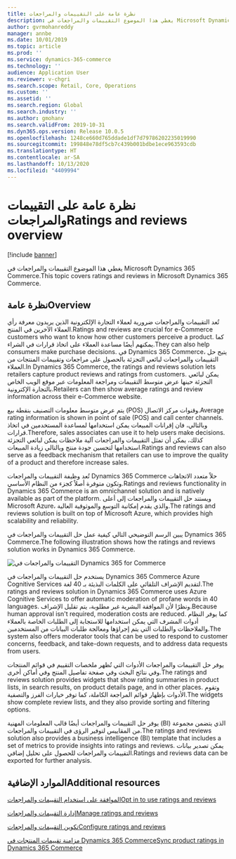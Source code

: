 ```yaml
---
title: نظرة عامة على التقييمات والمراجعات
description: يغطي هذا الموضوع التقييمات والمراجعات في Microsoft Dynamics 365 Commerce.
author: gvrmohanreddy
manager: annbe
ms.date: 10/01/2019
ms.topic: article
ms.prod: ''
ms.service: dynamics-365-commerce
ms.technology: ''
audience: Application User
ms.reviewer: v-chgri
ms.search.scope: Retail, Core, Operations
ms.custom: ''
ms.assetid: ''
ms.search.region: Global
ms.search.industry: ''
ms.author: gmohanv
ms.search.validFrom: 2019-10-31
ms.dyn365.ops.version: Release 10.0.5
ms.openlocfilehash: 1248ce660d765ddade1df7d79786202235019990
ms.sourcegitcommit: 199848e78df5cb7c439b001bdbe1ece963593cdb
ms.translationtype: HT
ms.contentlocale: ar-SA
ms.lasthandoff: 10/13/2020
ms.locfileid: "4409994"
---
```

# <a name="ratings-and-reviews-overview"></a><span data-ttu-id="ccd78-103">نظرة عامة على التقييمات والمراجعات</span><span class="sxs-lookup"><span data-stu-id="ccd78-103">Ratings and reviews overview</span></span>


[!include [banner](includes/banner.md)]

<span data-ttu-id="ccd78-104">يغطي هذا الموضوع التقييمات والمراجعات في Microsoft Dynamics 365 Commerce.</span><span class="sxs-lookup"><span data-stu-id="ccd78-104">This topic covers ratings and reviews in Microsoft Dynamics 365 Commerce.</span></span>

## <a name="overview"></a><span data-ttu-id="ccd78-105">نظرة عامة</span><span class="sxs-lookup"><span data-stu-id="ccd78-105">Overview</span></span>

<span data-ttu-id="ccd78-106">تُعد التقييمات والمراجعات ضرورية لعملاء التجارة الإلكترونية الذين يريدون معرفة رأي العملاء الآخرين في المنتج.</span><span class="sxs-lookup"><span data-stu-id="ccd78-106">Ratings and reviews are crucial for e-Commerce customers who want to know how other customers perceive a product.</span></span> <span data-ttu-id="ccd78-107">كما يمكنهم أيضًا مساعدة العملاء على اتخاذ قرارات في الشراء.</span><span class="sxs-lookup"><span data-stu-id="ccd78-107">They can also help consumers make purchase decisions.</span></span> <span data-ttu-id="ccd78-108">في Dynamics 365 Commerce، يتيح حل التقييمات والمراجعات لبائعي التجزئة بالحصول على مراجعات وتقييمات المنتجات من العملاء.</span><span class="sxs-lookup"><span data-stu-id="ccd78-108">In Dynamics 365 Commerce, the ratings and reviews solution lets retailers capture product reviews and ratings from customers.</span></span> <span data-ttu-id="ccd78-109">يمكن لبائعي التجزئة حينها عرض متوسط التقييمات ومراجعة المعلومات عبر موقع الويب الخاص بالتجارة الإكترونية.</span><span class="sxs-lookup"><span data-stu-id="ccd78-109">Retailers can then show average ratings and review information across their e-Commerce website.</span></span>

<span data-ttu-id="ccd78-110">يتم عرض متوسط معلومات التصنيف بنقطة بيع (POS) وقنوات مركز الاتصال.</span><span class="sxs-lookup"><span data-stu-id="ccd78-110">Average rating information is shown in point of sale (POS) and call center channels.</span></span> <span data-ttu-id="ccd78-111">وبالتالي، فان إقرانات المبيعات يمكن استخدامها لمساعدة المستخدمين في اتخاذ قرارات.</span><span class="sxs-lookup"><span data-stu-id="ccd78-111">Therefore, sales associates can use it to help users make decisions.</span></span> <span data-ttu-id="ccd78-112">كذلك، يمكن أن تمثل التقييمات والمراجعات آلية ملاحظات يمكن لبائعي التجزئة استخدامها لتحسين جودة منتج وبالتالي زيادة المبيعات.</span><span class="sxs-lookup"><span data-stu-id="ccd78-112">Ratings and reviews can also serve as a feedback mechanism that retailers can use to improve the quality of a product and therefore increase sales.</span></span>

<span data-ttu-id="ccd78-113">تُعد وظيفة التقييمات والمراجعات Dynamics 365 Commerce حلاً متعدد الاتجاهات وتكون متوفرة أصلاً كجزء من النظام الأساسي.</span><span class="sxs-lookup"><span data-stu-id="ccd78-113">Ratings and reviews functionality in Dynamics 365 Commerce is an omnichannel solution and is natively available as part of the platform.</span></span> <span data-ttu-id="ccd78-114">ويستند حل التقييمات والمراجعات إلى أعلى Microsoft Azure، والذي يقدم إمكانية التوسع والموثوقية العالية.</span><span class="sxs-lookup"><span data-stu-id="ccd78-114">The ratings and reviews solution is built on top of Microsoft Azure, which provides high scalability and reliability.</span></span>

<span data-ttu-id="ccd78-115">يبين الرسم التوضيحي التالي كيفية عمل حل التقييمات والمراجعات في Dynamics 365 Commerce.</span><span class="sxs-lookup"><span data-stu-id="ccd78-115">The following illustration shows how the ratings and reviews solution works in Dynamics 365 Commerce.</span></span>

![التقييمات والمراجعات في Dynamics 365 for Commerce](media/Dynamics-365-Commerce-Ratings-and-Reviews-Overview.jpg)

<span data-ttu-id="ccd78-117">يستخدم حل التقييمات والمراجعات في Dynamics 365 Commerce Azure Cognitive Services لتقديم الإشراف التلقائي على الكلمات البذيئة بـ 40 لغة.</span><span class="sxs-lookup"><span data-stu-id="ccd78-117">The ratings and reviews solution in Dynamics 365 Commerce uses Azure Cognitive Services to offer automatic moderation of profane words in 40 languages.</span></span> <span data-ttu-id="ccd78-118">ونظرًا لأن الموافقة البشرية غير مطلوبة، يتم تقليل الإشراف.</span><span class="sxs-lookup"><span data-stu-id="ccd78-118">Because human approval isn't required, moderation costs are reduced.</span></span> <span data-ttu-id="ccd78-119">كما يوفر النظام أدوات المشرف التي يمكن استخدامها للاستجابة إلى الطلبات الخاصة بالعملاء والملاحظات والطلبات التي يتم إجراؤها ومعالجة طلبات البيانات من المستخدمين.</span><span class="sxs-lookup"><span data-stu-id="ccd78-119">The system also offers moderator tools that can be used to respond to customer concerns, feedback, and take-down requests, and to address data requests from users.</span></span>

<span data-ttu-id="ccd78-120">يوفر حل التقييمات والمراجعات الأدوات التي تُظهر ملخصات التقييم في قوائم المنتجات وفي نتائج البحث وفي صفحة تفاصيل المنتج وفي أماكن أخرى.</span><span class="sxs-lookup"><span data-stu-id="ccd78-120">The ratings and reviews solution provides widgets that show rating summaries in product lists, in search results, on product details page, and in other places.</span></span> <span data-ttu-id="ccd78-121">وتقوم الأدوات بإظهار قوائم المراجعة الكاملة، كما توفر خيارات الفرز والتصفية.</span><span class="sxs-lookup"><span data-stu-id="ccd78-121">The widgets show complete review lists, and they also provide sorting and filtering options.</span></span>

<span data-ttu-id="ccd78-122">يوفر حل التقييمات والمراجعات أيضًا قالب المعلومات المهنية (BI) الذي يتضمن مجموعة من المقاييس لتوفير الرؤى في التقييمات والمراجعات.</span><span class="sxs-lookup"><span data-stu-id="ccd78-122">The ratings and reviews solution also provides a business intelligence (BI) template that includes a set of metrics to provide insights into ratings and reviews.</span></span> <span data-ttu-id="ccd78-123">يمكن تصدير بيانات التقييمات والمراجعات للحصول على تحليل إضافي.</span><span class="sxs-lookup"><span data-stu-id="ccd78-123">Ratings and reviews data can be exported for further analysis.</span></span>

## <a name="additional-resources"></a><span data-ttu-id="ccd78-124">الموارد الإضافية</span><span class="sxs-lookup"><span data-stu-id="ccd78-124">Additional resources</span></span>

[<span data-ttu-id="ccd78-125">الموافقة على استخدام التقييمات والمراجعات</span><span class="sxs-lookup"><span data-stu-id="ccd78-125">Opt in to use ratings and reviews</span></span>](opt-in-ratings-reviews.md)

[<span data-ttu-id="ccd78-126">إدارة التقييمات والمراجعات</span><span class="sxs-lookup"><span data-stu-id="ccd78-126">Manage ratings and reviews</span></span>](manage-reviews.md)

[<span data-ttu-id="ccd78-127">تكوين التقييمات والمراجعات</span><span class="sxs-lookup"><span data-stu-id="ccd78-127">Configure ratings and reviews</span></span>](configure-ratings-reviews.md)

[<span data-ttu-id="ccd78-128">مزامنة تقييمات المنتجات في Dynamics 365 Commerce</span><span class="sxs-lookup"><span data-stu-id="ccd78-128">Sync product ratings in Dynamics 365 Commerce</span></span>](sync-product-ratings.md)
